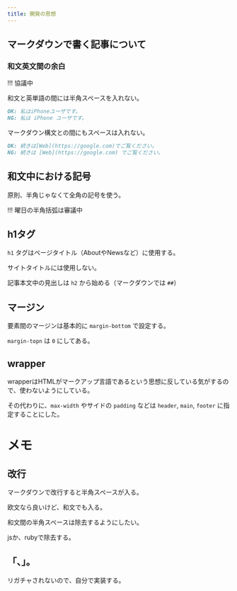 ```yaml
---
title: 開発の思想
---
```


## マークダウンで書く記事について

### 和文英文間の余白

!!! 協議中

和文と英単語の間には半角スペースを入れない。

```md
OK: 私はiPhoneユーザです。
NG: 私は iPhone ユーザです。
```

マークダウン構文との間にもスペースは入れない。

```md
OK: 続きは[Web](https://google.com)でご覧ください。
NG: 続きは [Web](https://google.com) でご覧ください。
```


## 和文中における記号

原則、半角じゃなくて全角の記号を使う。

!!! 曜日の半角括弧は審議中


## h1タグ

`h1` タグはページタイトル（AboutやNewsなど）に使用する。

サイトタイトルには使用しない。

記事本文中の見出しは `h2` から始める（マークダウンでは `##`）


## マージン

要素間のマージンは基本的に `margin-bottom` で設定する。

`margin-topn` は `0` にしてある。


## wrapper

wrapperはHTMLがマークアップ言語であるという思想に反している気がするので、使わないようにしている。

その代わりに、`max-width` やサイドの `padding` などは `header`, `main`, `footer` に指定することにした。




# メモ

## 改行

マークダウンで改行すると半角スペースが入る。

欧文なら良いけど、和文でも入る。

和文間の半角スペースは除去するようにしたい。

jsか、rubyで除去する。

## 「、」。

リガチャされないので、自分で実装する。



